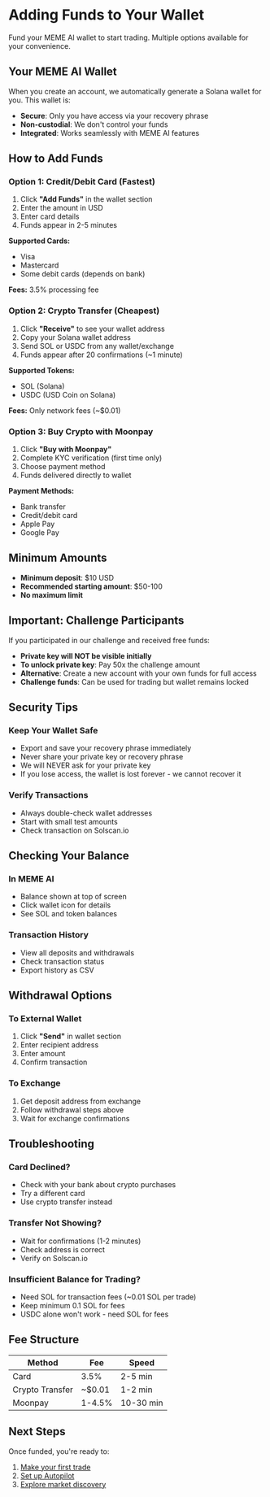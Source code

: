 # Adding Funds to Your Wallet

Fund your MEME AI wallet to start trading. Multiple options available for your convenience.

## Your MEME AI Wallet

When you create an account, we automatically generate a Solana wallet for you. This wallet is:
- **Secure**: Only you have access via your recovery phrase
- **Non-custodial**: We don't control your funds
- **Integrated**: Works seamlessly with MEME AI features

## How to Add Funds

### Option 1: Credit/Debit Card (Fastest)
1. Click **"Add Funds"** in the wallet section
2. Enter the amount in USD
3. Enter card details
4. Funds appear in 2-5 minutes

**Supported Cards:**
- Visa
- Mastercard
- Some debit cards (depends on bank)

**Fees:** 3.5% processing fee

### Option 2: Crypto Transfer (Cheapest)
1. Click **"Receive"** to see your wallet address
2. Copy your Solana wallet address
3. Send SOL or USDC from any wallet/exchange
4. Funds appear after 20 confirmations (~1 minute)

**Supported Tokens:**
- SOL (Solana)
- USDC (USD Coin on Solana)

**Fees:** Only network fees (~$0.01)

### Option 3: Buy Crypto with Moonpay
1. Click **"Buy with Moonpay"**
2. Complete KYC verification (first time only)
3. Choose payment method
4. Funds delivered directly to wallet

**Payment Methods:**
- Bank transfer
- Credit/debit card
- Apple Pay
- Google Pay

## Minimum Amounts

- **Minimum deposit**: $10 USD
- **Recommended starting amount**: $50-100
- **No maximum limit**

## Important: Challenge Participants

If you participated in our challenge and received free funds:
- **Private key will NOT be visible initially**
- **To unlock private key**: Pay 50x the challenge amount
- **Alternative**: Create a new account with your own funds for full access
- **Challenge funds**: Can be used for trading but wallet remains locked

## Security Tips

### Keep Your Wallet Safe
- Export and save your recovery phrase immediately
- Never share your private key or recovery phrase
- We will NEVER ask for your private key
- If you lose access, the wallet is lost forever - we cannot recover it

### Verify Transactions
- Always double-check wallet addresses
- Start with small test amounts
- Check transaction on Solscan.io

## Checking Your Balance

### In MEME AI
- Balance shown at top of screen
- Click wallet icon for details
- See SOL and token balances

### Transaction History
- View all deposits and withdrawals
- Check transaction status
- Export history as CSV

## Withdrawal Options

### To External Wallet
1. Click **"Send"** in wallet section
2. Enter recipient address
3. Enter amount
4. Confirm transaction

### To Exchange
1. Get deposit address from exchange
2. Follow withdrawal steps above
3. Wait for exchange confirmations

## Troubleshooting

### Card Declined?
- Check with your bank about crypto purchases
- Try a different card
- Use crypto transfer instead

### Transfer Not Showing?
- Wait for confirmations (1-2 minutes)
- Check address is correct
- Verify on Solscan.io

### Insufficient Balance for Trading?
- Need SOL for transaction fees (~0.01 SOL per trade)
- Keep minimum 0.1 SOL for fees
- USDC alone won't work - need SOL for fees

## Fee Structure

| Method | Fee | Speed |
|--------|-----|-------|
| Card | 3.5% | 2-5 min |
| Crypto Transfer | ~$0.01 | 1-2 min |
| Moonpay | 1-4.5% | 10-30 min |

## Next Steps

Once funded, you're ready to:
1. [Make your first trade](first-trade.md)
2. [Set up Autopilot](../automation/autopilot.md)
3. [Explore market discovery](../core-features/market-discovery.md)
